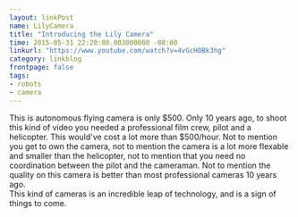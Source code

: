 ```yaml
---
layout: linkPost
name: LilyCamera
title: "Introducing the Lily Camera"
time: 2015-05-31 22:20:00.003000000 -08:00
linkurl: "https://www.youtube.com/watch?v=4vGcH0Bk3hg"
category: linkblog
frontpage: false
tags:
- robots
- camera
---
```


<div class="youtube-container">
   <div class="youtube-player" data-id="4vGcH0Bk3hg"></div>
</div>

This is autonomous flying camera is only $500. Only 10 years ago, to shoot this kind of video you needed a professional film crew, pilot and a helicopter. This would've cost a lot more than $500/hour. Not to mention you get to own the camera, not to mention the camera is a lot more flexable and smaller than the helicopter, not to mention that you need no coordination between the pilot and the cameraman. Not to mention the quality on this camera is better than most professional cameras 10 years ago.  
This kind of cameras is an incredible leap of technology, and is a sign of things to come.  
